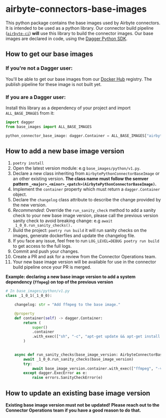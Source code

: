 # airbyte-connectors-base-images

This python package contains the base images used by Airbyte connectors.
It is intended to be used as a python library.
Our connector build pipeline ([`airbyte-ci`](https://github.com/airbytehq/airbyte/blob/master/airbyte-ci/connectors/pipelines/README.md#L1)) **will** use this library to build the connector images.
Our base images are declared in code, using the [Dagger Python SDK](https://dagger-io.readthedocs.io/en/sdk-python-v0.6.4/).



## How to get our base images
### If you're not a Dagger user:
You'll be able to get our base images from our [Docker Hub](https://hub.docker.com/u/airbyte) registry. The publish pipeline for these image is not built yet.

### If you are a Dagger user:
Install this library as a dependency of your project and import `ALL_BASE_IMAGES` from it:
```python
import dagger
from base_images import ALL_BASE_IMAGES

python_connector_base_image: dagger.Container = ALL_BASE_IMAGES["airbyte-python-connector-base:0.1.0"].container
```


## How to add a new base image version

1. `poetry install`
2. Open the latest version module: e.g `base_images/python/v1.py`.
3. Declare a new class inheriting from `AirbytePythonConnectorBaseImage` or an other existing version. **The class name must follow the semver pattern `_<major>_<minor>_<patch>(AirbytePythonConnectorBaseImage)`.**
4. Implement the `container` property which must return a `dagger.Container` object.
5. Declare the `changelog` class attribute to describe the change provided by the new version.
6. *Recommended*: Override the `run_sanity_check` method to add a sanity check to your new base image version, please call the previous version sanity check to avoid breaking change: e.g `await _1_0_0.run_sanity_checks().`
7. Build the project: `poetry run build` it will run sanity checks on the images, generate dockerfiles and update the changelog file.
8. If you face any issue, feel free to run `LOG_LEVEL=DEBUG poetry run build` to get access to the full logs.
9. Commit and push your changes.
10. Create a PR and ask for a review from the Connector Operations team.
11. Your new base image version will be available for use in the connector build pipeline once your PR is merged.

**Example: declaring a new base image version to add a system dependency (`ffmpeg`) on top of the previous version**

```python
# In base_images/python/v1.py
class _1_0_1(_1_0_0):

    changelog: str = "Add ffmpeg to the base image."

    @property
    def container(self) -> dagger.Container:        
        return (
            super()
            .container
            .with_exec(["sh", "-c", "apt-get update && apt-get install -y ffmpeg"])
        )
        

    async def run_sanity_checks(base_image_version: AirbyteConnectorBaseImage):
        await _1_0_0.run_sanity_checks(base_image_version)
        try:
            await base_image_version.container.with_exec(["ffmpeg", "-version"], skip_entrypoint=True).stdout()
        except dagger.ExecError as e:
            raise errors.SanityCheckError(e)
```

## How to update an existing base image version
**Existing base image version must not be updated! Please reach out to the Connector Operations team if you have a good reason to do that.**
